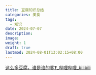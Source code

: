```yaml
---
title: 豆腐知识总结
categories: 美食
tags:
  - 知识
date: 2024-07-07
description: 
image: 
weight: 1
draft: true
lastmod: 2024-08-01T13:02:15+08:00
---
```


[这么多豆腐，谁是谁的爹❓\_哔哩哔哩\_bilibili](https://www.bilibili.com/video/BV1Zh4y1n7dP/?spm_id_from=333.337.search-card.all.click&vd_source=75f81845b7419e2244a942c2be195d61)






